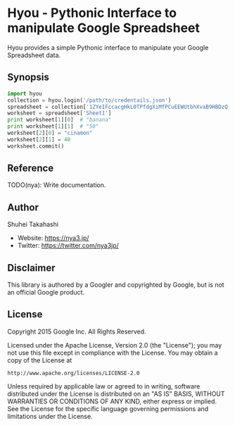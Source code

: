 Hyou - Pythonic Interface to manipulate Google Spreadsheet
==========================================================

Hyou provides a simple Pythonic interface to manipulate your
Google Spreadsheet data.


Synopsis
--------

```python
import hyou
collection = hyou.login('/path/to/credentails.json')
spreadsheet = collection['1ZYeIFccacgHkL0TPfdgXiMfPCuEEWUtbhXvaB9HBDzQ']
worksheet = spreadsheet['Sheet1']
print worksheet[1][0]  # "banana"
print worksheet[1][1]  # "50"
worksheet[2][0] = "cinamon"
worksheet[2][1] = 40
worksheet.commit()
```

Reference
---------

TODO(nya): Write documentation.


Author
------

Shuhei Takahashi

- Website: https://nya3.jp/
- Twitter: https://twitter.com/nya3jp/


Disclaimer
----------

This library is authored by a Googler and copyrighted by Google, but
is not an official Google product.


License
-------

Copyright 2015 Google Inc. All Rights Reserved.

Licensed under the Apache License, Version 2.0 (the "License");
you may not use this file except in compliance with the License.
You may obtain a copy of the License at

    http://www.apache.org/licenses/LICENSE-2.0

Unless required by applicable law or agreed to in writing, software
distributed under the License is distributed on an "AS IS" BASIS,
WITHOUT WARRANTIES OR CONDITIONS OF ANY KIND, either express or implied.
See the License for the specific language governing permissions and
limitations under the License.

